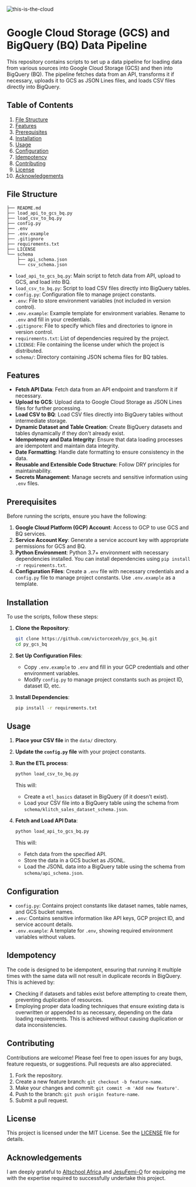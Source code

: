 ![this-is-the-cloud](https://github.com/victorcezeh/test-run/assets/129629266/04d862f6-bc6c-40e9-b015-b1455a9bb1ad)


# Google Cloud Storage (GCS) and BigQuery (BQ) Data Pipeline

This repository contains scripts to set up a data pipeline for loading data from various sources into Google Cloud Storage (GCS) and then into BigQuery (BQ). The pipeline fetches data from an API, transforms it if necessary, uploads it to GCS as JSON Lines files, and loads CSV files directly into BigQuery.

## Table of Contents
1. [File Structure](#file-structure)
2. [Features](#features)
3. [Prerequisites](#prerequisites)
4. [Installation](#installation)
5. [Usage](#usage)
6. [Configuration](#configuration)
7. [Idempotency](#idempotency)
8. [Contributing](#contributing)
9. [License](#license)
10. [Acknowledgements](#acknowledgements)

## File Structure

```
├── README.md
├── load_api_to_gcs_bq.py
├── load_csv_to_bq.py
├── config.py
├── .env
├── .env.example
├── .gitignore
├── requirements.txt
├── LICENSE
└── schema
    ├── api_schema.json
    └── csv_schema.json
```

- `load_api_to_gcs_bq.py`: Main script to fetch data from API, upload to GCS, and load into BQ.
- `load_csv_to_bq.py`: Script to load CSV files directly into BigQuery tables.
- `config.py`: Configuration file to manage project constants.
- `.env`: File to store environment variables (not included in version control).
- `.env.example`: Example template for environment variables. Rename to `.env` and fill in your credentials.
- `.gitignore`: File to specify which files and directories to ignore in version control.
- `requirements.txt`: List of dependencies required by the project.
- `LICENSE`: File containing the license under which the project is distributed.
- `schema/`: Directory containing JSON schema files for BQ tables.

## Features

- **Fetch API Data**: Fetch data from an API endpoint and transform it if necessary.
- **Upload to GCS**: Upload data to Google Cloud Storage as JSON Lines files for further processing.
- **Load CSV to BQ**: Load CSV files directly into BigQuery tables without intermediate storage.
- **Dynamic Dataset and Table Creation**: Create BigQuery datasets and tables dynamically if they don't already exist.
- **Idempotency and Data Integrity**: Ensure that data loading processes are idempotent and maintain data integrity.
- **Date Formatting**: Handle date formatting to ensure consistency in the data.
- **Reusable and Extensible Code Structure**: Follow DRY principles for maintainability.
- **Secrets Management**: Manage secrets and sensitive information using `.env` files.

## Prerequisites

Before running the scripts, ensure you have the following:

1. **Google Cloud Platform (GCP) Account**: Access to GCP to use GCS and BQ services.
2. **Service Account Key**: Generate a service account key with appropriate permissions for GCS and BQ.
3. **Python Environment**: Python 3.7+ environment with necessary dependencies installed. You can install dependencies using `pip install -r requirements.txt`.
4. **Configuration Files**: Create a `.env` file with necessary credentials and a `config.py` file to manage project constants. Use `.env.example` as a template.

## Installation

To use the scripts, follow these steps:

1. **Clone the Repository**:

    ```bash
    git clone https://github.com/victorcezeh/py_gcs_bq.git
    cd py_gcs_bq
    ```

2. **Set Up Configuration Files**:

    - Copy `.env.example` to `.env` and fill in your GCP credentials and other environment variables.
    - Modify `config.py` to manage project constants such as project ID, dataset ID, etc.

3. **Install Dependencies**:

    ```bash
    pip install -r requirements.txt
    ```

## Usage

1. **Place your CSV file** in the `data/` directory.
2. **Update the `config.py` file** with your project constants.
3. **Run the ETL process**:

    ```bash
    python load_csv_to_bq.py
    ```

    This will:
    - Create a `etl_basics` dataset in BigQuery (if it doesn't exist).
    - Load your CSV file into a BigQuery table using the schema from `schema/klitch_sales_dataset_schema.json`.

4. **Fetch and Load API Data**:

    ```bash
    python load_api_to_gcs_bq.py
    ```

    This will:
    - Fetch data from the specified API.
    - Store the data in a GCS bucket as JSONL.
    - Load the JSONL data into a BigQuery table using the schema from `schema/api_schema.json`.

## Configuration

- `config.py`: Contains project constants like dataset names, table names, and GCS bucket names.
- `.env`: Contains sensitive information like API keys, GCP project ID, and service account details.
- `.env.example`: A template for `.env`, showing required environment variables without values.

## Idempotency

The code is designed to be idempotent, ensuring that running it multiple times with the same data will not result in duplicate records in BigQuery. This is achieved by:

- Checking if datasets and tables exist before attempting to create them, preventing duplication of resources.
- Employing proper data loading techniques that ensure existing data is overwritten or appended to as necessary, depending on the data loading requirements. This is achieved without causing duplication or data inconsistencies.

## Contributing

Contributions are welcome! Please feel free to open issues for any bugs, feature requests, or suggestions. Pull requests are also appreciated.

1. Fork the repository.
2. Create a new feature branch: `git checkout -b feature-name`.
3. Make your changes and commit: `git commit -m 'Add new feature'`.
4. Push to the branch: `git push origin feature-name`.
5. Submit a pull request.

## License

This project is licensed under the MIT License. See the [LICENSE](LICENSE) file for details.


## Acknowledgements

I am deeply grateful to [Altschool Africa](https://altschoolafrica.com/) and [JesuFemi-O](https://github.com/JesuFemi-O) for equipping me with the expertise required to successfully undertake this project.